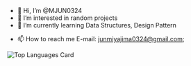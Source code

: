- 👋 Hi, I’m @MJUN0324
- 👀 I’m interested in random projects
- 🌱 I’m currently learning Data Structures, Design Pattern
<!--- - 💞️ I’m looking to collaborate on Youtube --->
- 📫 How to reach me E-mail: junmiyajima0324@gmail.com;

![Top Languages Card](https://github-readme-stats.vercel.app/api/top-langs/?username=MJUN0324)

<!---
MJUN0324/MJUN0324 is a ✨ special ✨ repository because its `README.md` (this file) appears on your GitHub profile.
You can click the Preview link to take a look at your changes.
--->

